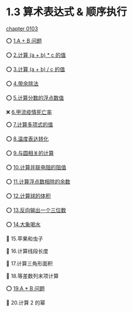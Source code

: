 # 1.3 算术表达式 & 顺序执行

[chapter 0103](http://noi.openjudge.cn/ch0103/)

⭕ [1.A + B 问题](./sum.cpp)

⭕ [2.计算 (a + b) * c 的值](./distribution_law_multi.cpp)

⭕ [3.计算 (a + b) / c 的值](./distribution_law_div.cpp)

⭕ [4.带余除法](./division.cpp)

⭕ [5.计算分数的浮点数值](./fraction2double.cpp)

❌ [6.甲流疫情死亡率](./mortality_rate.cpp)

⭕ [7.计算多项式的值](./horners_rule.cpp)

⭕ [8.温度表达转化](./celsius2fahrenheit.cpp)

⭕ [9.与圆相关的计算](./circle.cpp)

⭕ [10.计算并联电阻的阻值](./shunt_resistance.cpp)

⭕ [11.计算浮点数相除的余数](./double_remainder.cpp)

⭕ [12.计算球的体积](./volume_sphere.cpp)

⭕ [13.反向输出一个三位数](./reverse_digits.cpp)

⭕ [14.大象喝水](./volume_cylinder.cpp)

🚫 15.苹果和虫子

🚫 16.计算线段长度

🚫 17.计算三角形面积

🚫 18.等差数列末项计算

⭕ [19.A * B 问题](./multiplication.cpp)

🚫 20.计算 2 的幂
